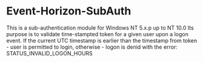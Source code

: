 # Event-Horizon-SubAuth
This is a sub-authentication module for Windows NT 5.x.p up to NT 10.0
Its purpose is to validate time-stampted token for a given user upon a logon event.
If the current UTC timestamp is earlier than the timestamp from token - user is permitted to login,
otherwise - logon is denid with the error: STATUS_INVALID_LOGON_HOURS
